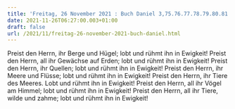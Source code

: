 ```yaml
---
title: 'Freitag, 26 November 2021 : Buch Daniel 3,75.76.77.78.79.80.81.'
date: 2021-11-26T06:27:00.003+01:00
draft: false
url: /2021/11/freitag-26-november-2021-buch-daniel.html
---
```


Preist den Herrn, ihr Berge und Hügel; lobt und rühmt ihn in Ewigkeit! Preist den Herrn, all ihr Gewächse auf Erden; lobt und rühmt ihn in Ewigkeit! Preist den Herrn, ihr Quellen; lobt und rühmt ihn in Ewigkeit! Preist den Herrn, ihr Meere und Flüsse; lobt und rühmt ihn in Ewigkeit! Preist den Herrn, ihr Tiere des Meeres. Lobt und rühmt ihn in Ewigkeit! Preist den Herrn, all ihr Vögel am Himmel; lobt und rühmt ihn in Ewigkeit! Preist den Herrn, all ihr Tiere, wilde und zahme; lobt und rühmt ihn in Ewigkeit!